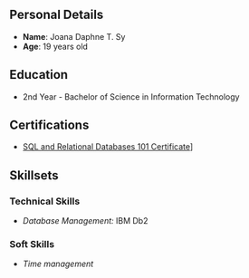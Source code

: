 
## Personal Details
- **Name**: Joana Daphne T. Sy
- **Age**: 19 years old

## Education
- 2nd Year - Bachelor of Science in Information Technology

## Certifications
- [SQL and Relational Databases 101 Certificate](https://courses.cognitiveclass.ai/certificates/fea1a489739a4b02ab4c9d266a0ade0f)]

## Skillsets

### Technical Skills
- *Database Management:* IBM Db2
### Soft Skills
- *Time management*
